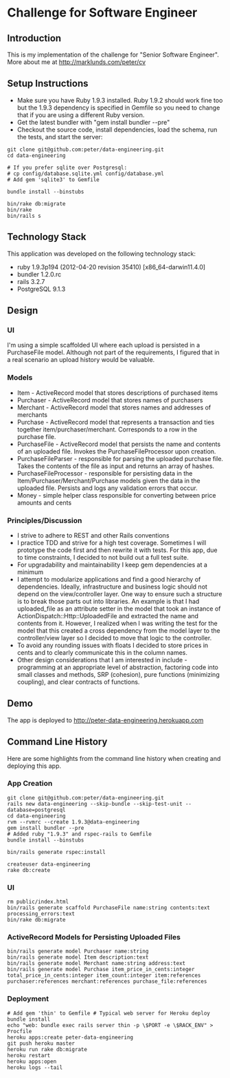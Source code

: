 # Challenge for Software Engineer

## Introduction

This is my implementation of the challenge for "Senior Software Engineer".
More about me at http://marklunds.com/peter/cv

## Setup Instructions

* Make sure you have Ruby 1.9.3 installed. Ruby 1.9.2 should work fine too but the 1.9.3 dependency is specified in
  Gemfile so you need to change that if you are using a different Ruby version.
* Get the latest bundler with "gem install bundler --pre"
* Checkout the source code, install dependencies, load the schema, run the tests, and start the server:

```
git clone git@github.com:peter/data-engineering.git
cd data-engineering

# If you prefer sqlite over Postgresql:
# cp config/database.sqlite.yml config/database.yml
# Add gem 'sqlite3' to Gemfile

bundle install --binstubs

bin/rake db:migrate
bin/rake
bin/rails s
```

## Technology Stack

This application was developed on the following technology stack:

* ruby 1.9.3p194 (2012-04-20 revision 35410) [x86_64-darwin11.4.0]
* bundler 1.2.0.rc
* rails 3.2.7
* PostgreSQL 9.1.3

## Design

### UI

I'm using a simple scaffolded UI where each upload is persisted in a PurchaseFile model. Although not part of the
requirements, I figured that in a real scenario an upload history would be valuable.

### Models

* Item - ActiveRecord model that stores descriptions of purchased items
* Purchaser - ActiveRecord model that stores names of purchasers
* Merchant - ActiveRecord model that stores names and addresses of merchants
* Purchase - ActiveRecord model that represents a transaction and ties together item/purchaser/merchant.
  Corresponds to a row in the purchase file.
* PurchaseFile - ActiveRecord model that persists the name and contents of an uploaded file.
  Invokes the PurchaseFileProcessor upon creation.
* PurchaseFileParser - responsible for parsing the uploaded purchase file. Takes the contents of the file
  as input and returns an array of hashes.
* PurchaseFileProcessor - responsible for persisting data in the Item/Purchaser/Merchant/Purchase models given
  the data in the uploaded file. Persists and logs any validation errors that occur.
* Money - simple helper class responsible for converting between price amounts and cents

### Principles/Discussion

* I strive to adhere to REST and other Rails conventions
* I practice TDD and strive for a high test coverage. Sometimes I will prototype the code first and then rewrite
  it with tests. For this app, due to time constraints, I decided to not build out a full test suite.
* For upgradability and maintainability I keep gem dependencies at a minimum
* I attempt to modularize applications and find a good hierarchy of dependencies. Ideally, infrastructure and business logic
  should not depend on the view/controller layer. One way to ensure such a structure is to break those parts out into libraries.
  An example is that I had uploaded_file as an attribute setter in the model that took an instance of ActionDispatch::Http::UploadedFile
  and extracted the name and contents from it. However, I realized when I was writing the test for the model that this
  created a cross dependency from the model layer to the controller/view layer so I decided to move that logic
  to the controller.
* To avoid any rounding issues with floats I decided to store prices in cents and to clearly communicate this in the
  column names.
* Other design considerations that I am interested in include - programming at an appropriate level of abstraction,
  factoring code into small classes and methods, SRP (cohesion), pure functions (minimizing coupling),
  and clear contracts of functions.

## Demo

The app is deployed to http://peter-data-engineering.herokuapp.com

## Command Line History

Here are some highlights from the command line history when creating and deploying this app.

### App Creation

```
git clone git@github.com:peter/data-engineering.git
rails new data-engineering --skip-bundle --skip-test-unit --database=postgresql
cd data-engineering
rvm --rvmrc --create 1.9.3@data-engineering
gem install bundler --pre
# Added ruby "1.9.3" and rspec-rails to Gemfile
bundle install --binstubs

bin/rails generate rspec:install

createuser data-engineering
rake db:create
```

### UI

```
rm public/index.html
bin/rails generate scaffold PurchaseFile name:string contents:text processing_errors:text
bin/rake db:migrate
```

### ActiveRecord Models for Persisting Uploaded Files

```
bin/rails generate model Purchaser name:string
bin/rails generate model Item description:text
bin/rails generate model Merchant name:string address:text
bin/rails generate model Purchase item_price_in_cents:integer total_price_in_cents:integer item_count:integer item:references purchaser:references merchant:references purchase_file:references
```

### Deployment

```
# Add gem 'thin' to Gemfile # Typical web server for Heroku deploy
bundle install
echo "web: bundle exec rails server thin -p \$PORT -e \$RACK_ENV" > Procfile
heroku apps:create peter-data-engineering
git push heroku master
heroku run rake db:migrate
heroku restart
heroku apps:open
heroku logs --tail
```
